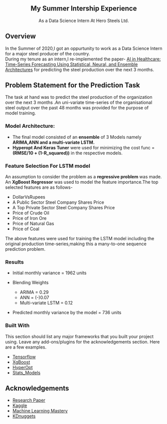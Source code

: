 <br />
  <h2 align="center">My Summer Intership Experience</h2>

  <p align="center">
    As a Data Science Intern At Hero Steels Ltd.
    <br />
  </p>
</p>

<h2>Overview</h2>

In the Summer of 2020,I got an oppurtunity to work as a Data Science Intern for a major steel producer of the country.
\
During my tenure as an intern,I re-implemented the paper-
[AI in Healthcare: Time-Series Forecasting Using Statistical, Neural, and Ensemble Architectures]( https://www.frontiersin.org/articles/10.3389/fdata.2020.00004/full ) for predicting the steel production over the next 3 months.



<!-- ABOUT THE PROJECT -->
<h2>Problem Statement for the Prediction Task</h2>

The task at hand was to predict the steel production of the organization over the next 3 months .An uni-variate time-series of the organisational steel output over the past 48 months was provided for the purpose of model training.

### Model Architecture:

* The final model consisted of an **ensemble** of 3 Models namely **ARIMA,ANN and a multi-variate LSTM.**
* **Hyperopt And Keras Tuner**  were used for minimizing the cost func = **(RMSE/10 + (1-R_squared))** in the respective models.



<h3>Feature Selection For LSTM model</h3>

An assumption to consider the problem as a **regressive problem** was made. An **XgBoost Regressor** was used to model the feature importance.The top selected features are as follows-

* DollarVsRupees
* A Public Sector Steel Company Shares Price
* A Top Private Sector Steel Company Shares Price
* Price of Crude Oil
* Price of Iron Ore
* Price of Natural Gas
* Price of Coal

The above features were used for training the LSTM model including the original production time-series,making this a many-to-one sequence prediction problem.

<h3>Results</h3>

* Initial monthly variance = 1962 units

* Blending Weights
    * ARIMA = 0.29
    * ANN = (-)0.07
    * Multi-variate LSTM = 0.12

*  Predicted monthly variance by the model = 736 units   

### Built With

This section should list any major frameworks that you built your project using. Leave any add-ons/plugins for the acknowledgements section. Here are a few examples.
* [Tensorflow](https://www.tensorflow.org/)
* [XgBoost](https://xgboost.readthedocs.io/en/latest/)
* [HyperOpt](https://hyperopt.github.io/hyperopt/)
* [Stats_Models](https://www.statsmodels.org/stable/index.html)





<!-- ACKNOWLEDGEMENTS -->
## Acknowledgements
* [Research Paper]( https://www.frontiersin.org/articles/10.3389/fdata.2020.00004/full)
* [Kaggle](https://www.kaggle.com/)
* [Machine Learning Mastery](https://machinelearningmastery.com/)
* [KDnuggets](https://www.kdnuggets.com/)





<!-- MARKDOWN LINKS & IMAGES -->
<!-- https://www.markdownguide.org/basic-syntax/#reference-style-links -->
[contributors-shield]: https://img.shields.io/github/contributors/othneildrew/Best-README-Template.svg?style=for-the-badge
[contributors-url]: https://github.com/othneildrew/Best-README-Template/graphs/contributors
[forks-shield]: https://img.shields.io/github/forks/othneildrew/Best-README-Template.svg?style=for-the-badge
[forks-url]: https://github.com/othneildrew/Best-README-Template/network/members
[stars-shield]: https://img.shields.io/github/stars/othneildrew/Best-README-Template.svg?style=for-the-badge
[stars-url]: https://github.com/othneildrew/Best-README-Template/stargazers
[issues-shield]: https://img.shields.io/github/issues/othneildrew/Best-README-Template.svg?style=for-the-badge
[issues-url]: https://github.com/othneildrew/Best-README-Template/issues
[license-shield]: https://img.shields.io/github/license/othneildrew/Best-README-Template.svg?style=for-the-badge
[license-url]: https://github.com/othneildrew/Best-README-Template/blob/master/LICENSE.txt
[linkedin-shield]: https://img.shields.io/badge/-LinkedIn-black.svg?style=for-the-badge&logo=linkedin&colorB=555
[linkedin-url]: https://linkedin.com/in/othneildrew
[product-screenshot]: images/screenshot.png
